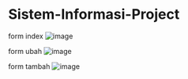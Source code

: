 # Sistem-Informasi-Project

form index
![image](https://user-images.githubusercontent.com/79189358/150638179-060f416d-b3b4-4708-b63c-bbc5807a4587.png)

form ubah
![image](https://user-images.githubusercontent.com/79189358/150638133-bd4da8b4-f4f0-4bb7-bc5c-4e01caa80271.png)

form tambah
![image](https://user-images.githubusercontent.com/79189358/150638191-30ac508c-0075-40de-872d-916c62dd063c.png)
